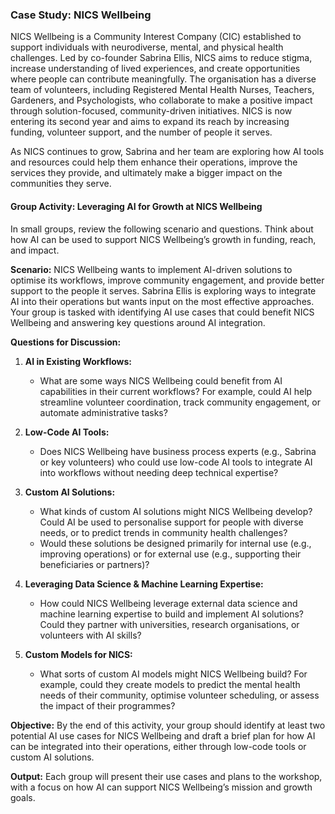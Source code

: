 ### Case Study: NICS Wellbeing

NICS Wellbeing is a Community Interest Company (CIC) established to support individuals with neurodiverse, mental, and physical health challenges. Led by co-founder Sabrina Ellis, NICS aims to reduce stigma, increase understanding of lived experiences, and create opportunities where people can contribute meaningfully. The organisation has a diverse team of volunteers, including Registered Mental Health Nurses, Teachers, Gardeners, and Psychologists, who collaborate to make a positive impact through solution-focused, community-driven initiatives. NICS is now entering its second year and aims to expand its reach by increasing funding, volunteer support, and the number of people it serves.

As NICS continues to grow, Sabrina and her team are exploring how AI tools and resources could help them enhance their operations, improve the services they provide, and ultimately make a bigger impact on the communities they serve.

#### Group Activity: Leveraging AI for Growth at NICS Wellbeing

In small groups, review the following scenario and questions. Think about how AI can be used to support NICS Wellbeing’s growth in funding, reach, and impact.

**Scenario:**
NICS Wellbeing wants to implement AI-driven solutions to optimise its workflows, improve community engagement, and provide better support to the people it serves. Sabrina Ellis is exploring ways to integrate AI into their operations but wants input on the most effective approaches. Your group is tasked with identifying AI use cases that could benefit NICS Wellbeing and answering key questions around AI integration.

**Questions for Discussion:**

1. **AI in Existing Workflows:**
   - What are some ways NICS Wellbeing could benefit from AI capabilities in their current workflows? For example, could AI help streamline volunteer coordination, track community engagement, or automate administrative tasks?
   
2. **Low-Code AI Tools:**
   - Does NICS Wellbeing have business process experts (e.g., Sabrina or key volunteers) who could use low-code AI tools to integrate AI into workflows without needing deep technical expertise?
   
3. **Custom AI Solutions:**
   - What kinds of custom AI solutions might NICS Wellbeing develop? Could AI be used to personalise support for people with diverse needs, or to predict trends in community health challenges?
   - Would these solutions be designed primarily for internal use (e.g., improving operations) or for external use (e.g., supporting their beneficiaries or partners)?
   
4. **Leveraging Data Science & Machine Learning Expertise:**
   - How could NICS Wellbeing leverage external data science and machine learning expertise to build and implement AI solutions? Could they partner with universities, research organisations, or volunteers with AI skills?
   
5. **Custom Models for NICS:**
   - What sorts of custom AI models might NICS Wellbeing build? For example, could they create models to predict the mental health needs of their community, optimise volunteer scheduling, or assess the impact of their programmes?

**Objective:** 
By the end of this activity, your group should identify at least two potential AI use cases for NICS Wellbeing and draft a brief plan for how AI can be integrated into their operations, either through low-code tools or custom AI solutions.

**Output:**
Each group will present their use cases and plans to the workshop, with a focus on how AI can support NICS Wellbeing’s mission and growth goals.

